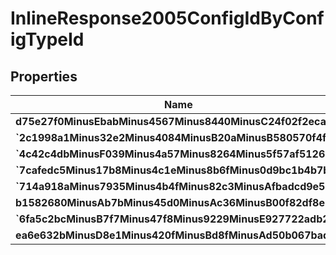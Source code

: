 
# InlineResponse2005ConfigIdByConfigTypeId

## Properties
Name | Type | Description | Notes
------------ | ------------- | ------------- | -------------
**d75e27f0MinusEbabMinus4567Minus8440MinusC24f02f2eca5** | **kotlin.String** |  |  [optional]
**&#x60;2c1998a1Minus32e2Minus4084MinusB20aMinusB580570f4fbf&#x60;** | **kotlin.String** |  |  [optional]
**&#x60;4c42c4dbMinusF039Minus4a57Minus8264Minus5f57af512614&#x60;** | **kotlin.String** |  |  [optional]
**&#x60;7cafedc5Minus17b8Minus4c1eMinus8b6fMinus0d9bc1b4b7bc&#x60;** | **kotlin.String** |  |  [optional]
**&#x60;714a918aMinus7935Minus4b4fMinus82c3MinusAfbadcd9e59b&#x60;** | **kotlin.String** |  |  [optional]
**b1582680MinusAb7bMinus45d0MinusAc36MinusB00f82df8e79** | **kotlin.String** |  |  [optional]
**&#x60;6fa5c2bcMinusB7f7Minus47f8Minus9229MinusE927722adb27&#x60;** | **kotlin.String** |  |  [optional]
**ea6e632bMinusD8e1Minus420fMinusBd8fMinusAd50b067bad6** | **kotlin.String** |  |  [optional]



